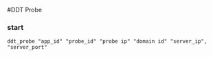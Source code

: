 #DDT Probe

### start
```
ddt_probe "app_id" "probe_id" "probe ip" "domain id" "server_ip", "server_port"
```